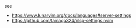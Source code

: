 see
- https://www.lunarvim.org/docs/languages#server-settings
- https://github.com/tamago324/nlsp-settings.nvim
